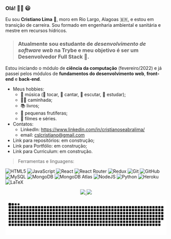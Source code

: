### Olá! 🙋‍♂️ 😃 
Eu sou **Cristiano Lima** 🤝, moro em Rio Largo, Alagoas 🇧🇷, e estou em transição de carreira.
Sou formado em engenharia ambiental e sanitária e mestre em recursos hídricos.
> ### Atualmente sou estudante de *desenvolvimento de software web* na **Trybe** e meu objetivo é ser um **Desenvolvedor Full Stack** :rocket:.
Estou iniciando o módulo de **ciência da computação** (fevereiro/2022) e já passei pelos módulos de **fundamentos do desenvolvimento web**, **front-end** e **back-end**.
* Meus hobbies:
  * 🎵 música (:guitar: tocar, :microphone: cantar, :musical_note: escutar, :musical_score: estudar);
  * 🏃‍♂️ caminhada;
  * 📚 livros;
  * 🌳 pequenas frutíferas;
  * 🎥 filmes e séries.
* Contatos:
  * LinkedIn: https://www.linkedin.com/in/cristianoseabralima/
  * email: cslcristiano@gmail.com
* Link para repositórios: em construção;
* Link para Portfólio: em construção;
* Link para Curriculum: em construção.

> Ferramentas e linguagens:

![HTML5](https://img.shields.io/badge/html5-%23E34F26.svg?style=for-the-badge&logo=html5&logoColor=white)
![JavaScript](https://img.shields.io/badge/javascript-%23323330.svg?style=for-the-badge&logo=javascript&logoColor=%23F7DF1E)
![React](https://img.shields.io/badge/react-%2320232a.svg?style=for-the-badge&logo=react&logoColor=%2361DAFB)
![React Router](https://img.shields.io/badge/React_Router-CA4245?style=for-the-badge&logo=react-router&logoColor=white)
![Redux](https://img.shields.io/badge/redux-%23593d88.svg?style=for-the-badge&logo=redux&logoColor=white)
![Git](https://img.shields.io/badge/git-%23F05033.svg?style=for-the-badge&logo=git&logoColor=white)
![GitHub](https://img.shields.io/badge/github-%23121011.svg?style=for-the-badge&logo=github&logoColor=white)
![MySQL](https://img.shields.io/badge/mysql-%2300f.svg?style=for-the-badge&logo=mysql&logoColor=white)
![MongoDB](https://img.shields.io/badge/MongoDB-4EA94B?style=for-the-badge&logo=mongodb&logoColor=white)
![MongoDB Atlas](https://img.shields.io/badge/MongoDB-4EA94B?style=for-the-badge&logo=mongodb&logoColor=white)
![NodeJS](https://img.shields.io/badge/Node.js-43853D?style=for-the-badge&logo=node.js&logoColor=white)
![Python](https://img.shields.io/badge/Python-14354C?style=for-the-badge&logo=python&logoColor=white)
![Heroku](https://img.shields.io/badge/Heroku-430098?style=for-the-badge&logo=heroku&logoColor=white)
![LaTeX](https://img.shields.io/badge/latex-%23008080.svg?style=for-the-badge&logo=latex&logoColor=white)

<div align="center">
  <a href="https://github.com/cristianocsl">
  <img height="180em" src="https://github-readme-stats.vercel.app/api?username=cristianocsl&show_icons=true&theme=chartreuse-dark&include_all_commits=true&count_private=true"/>
  <img height="180em" src="https://github-readme-stats.vercel.app/api/top-langs/?username=cristianocsl&layout=compact&langs_count=7&theme=chartreuse-dark"/>
</div>

 ![Snake animation](https://github.com/cristianocsl/cristianocsl/blob/output/github-contribution-grid-snake.svg)
